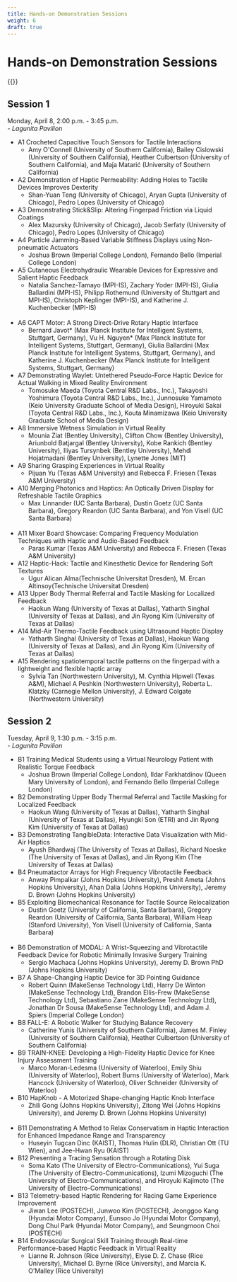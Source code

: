 ```yaml
---
title: Hands-on Demonstration Sessions
weight: 6
draft: true
---
```


# Hands-on Demonstration Sessions

{{<simpleLastUpdate date="March 21, 2024">}}

## Session 1
Monday, April 8, 2:00 p.m. - 3:45 p.m.  
*- Lagunita Pavilion*  

* A1	Crocheted Capacitive Touch Sensors for Tactile Interactions
  * Amy O'Connell (University of Southern California), Bailey Cislowski (University of Southern California), Heather Culbertson (University of Southern California), and Maja Matarić (University of Southern California)  
* A2	Demonstration of Haptic Permeability: Adding Holes to Tactile Devices Improves Dexterity
  * Shan-Yuan Teng (University of Chicago), Aryan Gupta (University of Chicago), Pedro Lopes (University of Chicago)
* A3	Demonstrating Stick&Slip: Altering Fingerpad Friction via Liquid Coatings
  * Alex Mazursky (University of Chicago), Jacob Serfaty (University of Chicago), Pedro Lopes (University of Chicago)
* A4	Particle Jamming-Based Variable Stiffness Displays using Non-pneumatic Actuators
  * Joshua Brown (Imperial College London), Fernando Bello (Imperial College London)
* A5	Cutaneous Electrohydraulic Wearable Devices for Expressive and Salient Haptic Feedback
  * Natalia Sanchez-Tamayo (MPI-IS), Zachary Yoder (MPI-IS), Giulia Ballardini (MPI-IS), Philipp Rothemund (University of Stuttgart and MPI-IS), Christoph Keplinger (MPI-IS), and Katherine J. Kuchenbecker (MPI-IS)  
&nbsp;
* A6	CAPT Motor: A Strong Direct-Drive Rotary Haptic Interface
  * Bernard Javot* (Max Planck Institute for Intelligent Systems, Stuttgart, Germany), Vu H. Nguyen* (Max Planck Institute for Intelligent Systems, Stuttgart, Germany), Giulia Ballardini (Max Planck Institute for Intelligent Systems, Stuttgart, Germany), and Katherine J. Kuchenbecker (Max Planck Institute for Intelligent Systems, Stuttgart, Germany)
* A7	Demonstrating Waylet: Untethered Pseudo-Force Haptic Device for Actual Walking in Mixed Reality Environment
  * Tomosuke Maeda (Toyota Central R&D Labs., Inc.), Takayoshi Yoshimura (Toyota Central R&D Labs., Inc.), Junnosuke Yamamoto (Keio University Graduate School of Media Design), Hiroyuki Sakai (Toyota Central R&D Labs., Inc.), Kouta Minamizawa (Keio University Graduate School of Media Design)
* A8	Immersive Wetness Simulation in Virtual Reality
  * Mounia Ziat (Bentley University), Clifton Chow (Bentley University), Ariunbold Batjargal (Bentley University), Kobe Rankich (Bentley University), Iliyas Tursynbek (Bentley University), Mehdi Hojatmadani (Bentley University), Lynette Jones (MIT)
* A9	Sharing Grasping Experiences in Virtual Reality
  * Pijuan Yu (Texas A&M University) and Rebecca F. Friesen (Texas A&M University)
* A10	Merging Photonics and Haptics: An Optically Driven Display for Refreshable Tactile Graphics
  * Max Linnander (UC Santa Barbara), Dustin Goetz (UC Santa Barbara), Gregory Reardon (UC Santa Barbara), and Yon Visell (UC Santa Barbara)  
&nbsp;
* A11	Mixer Board Showcase: Comparing Frequency Modulation Techniques with Haptic and Audio-Based Feedback
  * Paras Kumar (Texas A&M University) and Rebecca F. Friesen (Texas A&M University)
* A12	Haptic-Hack: Tactile and Kinesthetic Device for Rendering Soft Textures
  * Ugur Alican Alma(Technische Universitat Dresden), M. Ercan Altinsoy(Technische Universitat Dresden)
* A13	Upper Body Thermal Referral and Tactile Masking for Localized Feedback
  * Haokun Wang (University of Texas at Dallas), Yatharth Singhal (University of Texas at Dallas), and Jin Ryong Kim (University of Texas at Dallas)
* A14	Mid-Air Thermo-Tactile Feedback using Ultrasound Haptic Display
  * Yatharth Singhal (University of Texas at Dallas), Haokun Wang (University of Texas at Dallas), and Jin Ryong Kim (University of Texas at Dallas)
* A15	Rendering spatiotemporal tactile patterns on the fingerpad with a lightweight and flexible haptic array
  * Sylvia Tan (Northwestern University), M. Cynthia Hipwell (Texas A&M), Michael A Peshkin (Northwestern University), Roberta L. Klatzky (Carnegie Mellon University), J. Edward Colgate (Northwestern University)

## Session 2
Tuesday, April 9, 1:30 p.m. - 3:15 p.m.  
*- Lagunita Pavilion*  

* B1	Training Medical Students using a Virtual Neurology Patient with Realistic Torque Feedback
  * Joshua Brown (Imperial College London), Ildar Farkhatdinov (Queen Mary University of London), and Fernando Bello (Imperial College London)
* B2	Demonstrating Upper Body Thermal Referral and Tactile Masking for Localized Feedback
  * Haokun Wang (University of Texas at Dallas), Yatharth Singhal (University of Texas at Dallas), Hyungki Son (ETRI) and Jin Ryong Kim (University of Texas at Dallas)
* B3	Demonstrating TangibleData: Interactive Data Visualization with Mid-Air Haptics
  * Ayush Bhardwaj (The University of Texas at Dallas), Richard Noeske (The University of Texas at Dallas), and Jin Ryong Kim (The University of Texas at Dallas)
* B4	Pneumatactor Arrays for High Frequency Vibrotactile Feedback
  * Anway Pimpalkar (Johns Hopkins University), Preshit Ameta (Johns Hopkins University), Ahan Dalia (Johns Hopkins University), Jeremy D. Brown (Johns Hopkins University)
* B5	Exploiting Biomechanical Resonance for Tactile Source Relocalization
  * Dustin Goetz (University of California, Santa Barbara), Gregory Reardon (University of California, Santa Barbara), William Heap (Stanford University), Yon Visell (University of California, Santa Barbara)  
&nbsp;
* B6	Demonstration of MODAL: A Wrist-Squeezing and Vibrotactile Feedback Device for Robotic Minimally Invasive Surgery Training
  * Sergio Machaca (Johns Hopkins University), Jeremy D. Brown PhD (Johns Hopkins University)
* B7	A Shape-Changing Haptic Device for 3D Pointing Guidance
  * Robert Quinn (MakeSense Technology Ltd), Harry De Winton (MakeSense Technology Ltd), Brandon Ellis-Frew (MakeSense Technology Ltd), Sebastiano Zane (MakeSense Technology Ltd), Jonathan Dr Sousa (MakeSense Technology Ltd), and Adam J. Spiers (Imperial College London)
* B8	FALL-E: A Robotic Walker for Studying Balance Recovery
  * Catherine Yunis (University of Southern California), James M. Finley (University of Southern California), Heather Culbertson (University of Southern California)
* B9	TRAIN-KNEE: Developing a High-Fidelity Haptic Device for Knee Injury Assessment Training
  * Marco Moran-Ledesma (University of Waterloo), Emily Shiu (University of Waterloo), Robert Burns (University of Waterloo), Mark Hancock (University of Waterloo), Oliver Schneider (University of Waterloo)
* B10	HapKnob - A Motorized Shape-changing Haptic Knob Interface
  * Zhili Gong (Johns Hopkins University), Zitong Wei (Johns Hopkins University), and Jeremy D. Brown (Johns Hopkins University)  
&nbsp;
* B11	Demonstrating A Method to Relax Conservatism in Haptic Interaction for Enhanced Impedance Range and Transparency
  * Huseyin Tugcan Dinc (KAIST), Thomas Hulin (DLR), Christian Ott (TU Wien), and Jee-Hwan Ryu (KAIST)
* B12	Presenting a Tracing Sensation through a Rotating Disk
  * Soma Kato (The University of Electro-Communications), Yui Suga (The University of Electro-Communications), Izumi Mizoguchi (The University of Electro-Communications), and Hiroyuki Kajimoto (The University of Electro-Communications)
* B13	Telemetry-based Haptic Rendering for Racing Game Experience Improvement
  * Jiwan Lee (POSTECH), Junwoo Kim (POSTECH), Jeonggoo Kang (Hyundai Motor Company), Eunsoo Jo (Hyundai Motor Company), Dong Chul Park (Hyundai Motor Company), and Seungmoon Choi (POSTECH)
* B14	Endovascular Surgical Skill Training through Real-time Performance-based Haptic Feedback in Virtual Reality
  * Lianne R. Johnson (Rice University), Elyse D. Z. Chase (Rice University), Michael D. Byrne (Rice University), and Marcia K. O’Malley (Rice University)

